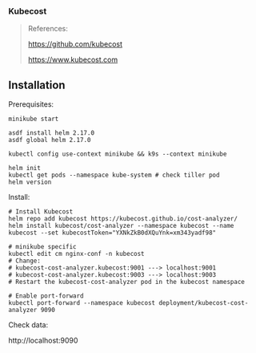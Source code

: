 ### Kubecost

> References:
>
> https://github.com/kubecost
>
> https://www.kubecost.com



## Installation

Prerequisites:

```shell
minikube start
 
asdf install helm 2.17.0
asdf global helm 2.17.0
 
kubectl config use-context minikube && k9s --context minikube

helm init
kubectl get pods --namespace kube-system # check tiller pod
helm version
```

Install:

```shell
# Install Kubecost
helm repo add kubecost https://kubecost.github.io/cost-analyzer/
helm install kubecost/cost-analyzer --namespace kubecost --name kubecost --set kubecostToken="YXNkZkB0dXQuYnk=xm343yadf98"

# minikube specific
kubectl edit cm nginx-conf -n kubecost
# Change:
# kubecost-cost-analyzer.kubecost:9001 ---> localhost:9001
# kubecost-cost-analyzer.kubecost:9003 ---> localhost:9003
# Restart the kubecost-cost-analyzer pod in the kubecost namespace

# Enable port-forward
kubectl port-forward --namespace kubecost deployment/kubecost-cost-analyzer 9090
```

Check data:

http://localhost:9090

